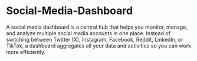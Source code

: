 # Social-Media-Dashboard
A social media dashboard is a central hub that helps you monitor, manage, and analyze multiple social media accounts in one place. Instead of switching between Twitter (X), Instagram, Facebook, Reddit, LinkedIn, or TikTok, a dashboard aggregates all your data and activities so you can work more efficiently.
